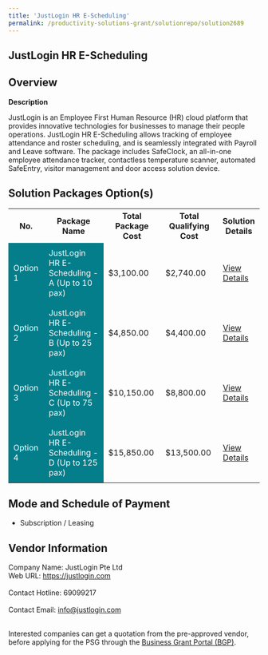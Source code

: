 ```yaml
---
title: 'JustLogin HR E-Scheduling'
permalink: /productivity-solutions-grant/solutionrepo/solution2689
---
```


## JustLogin HR E-Scheduling

## Overview

**Description**

JustLogin is an Employee First Human Resource (HR) cloud platform that provides innovative technologies for businesses to manage their people operations. JustLogin HR E-Scheduling allows tracking of employee attendance and roster scheduling, and is seamlessly integrated with Payroll and Leave software. The package includes SafeClock, an all-in-one employee attendance tracker, contactless temperature scanner, automated SafeEntry, visitor management and door access solution device.

## Solution Packages Option(s)

<table>
<tr>
<th><b>No.</b></th>
<th><b>Package Name</b></th>
<th><b>Total Package Cost</b></th>
<th><b>Total Qualifying Cost</b></th>
<th><b>Solution Details</b></th>
</tr>
<tr>
<td style='padding: 10px; background-color: #037E8A; color: #FFFFFF;'>Option 1</td>
<td style='padding: 10px; background-color: #037E8A; color: #FFFFFF;'>JustLogin HR E-Scheduling - A (Up to 10 pax)</td>
<td style='padding: 10px;'>$3,100.00</td>
<td style='padding: 10px;'>$2,740.00</td>
<td style='padding: 10px;'><a href='https://www.gobusiness.gov.sg/images/psg/Justlogin_E-Scheduling__20200766_Desensitised_Annex_3_Part_1.pdf' target='_blank'>View Details</a></td>
</tr>
<tr>
<td style='padding: 10px; background-color: #037E8A; color: #FFFFFF;'>Option 2</td>
<td style='padding: 10px; background-color: #037E8A; color: #FFFFFF;'>JustLogin HR E-Scheduling - B (Up to 25 pax)</td>
<td style='padding: 10px;'>$4,850.00</td>
<td style='padding: 10px;'>$4,400.00</td>
<td style='padding: 10px;'><a href='https://www.gobusiness.gov.sg/images/psg/Justlogin_E-Scheduling__20200766_Desensitised_Annex_3_Part_2.pdf' target='_blank'>View Details</a></td>
</tr>
<tr>
<td style='padding: 10px; background-color: #037E8A; color: #FFFFFF;'>Option 3</td>
<td style='padding: 10px; background-color: #037E8A; color: #FFFFFF;'>JustLogin HR E-Scheduling - C (Up to 75 pax)</td>
<td style='padding: 10px;'>$10,150.00</td>
<td style='padding: 10px;'>$8,800.00</td>
<td style='padding: 10px;'><a href='https://www.gobusiness.gov.sg/images/psg/Justlogin_E-Scheduling__20200766_Desensitised_Annex_3_Part_3.pdf' target='_blank'>View Details</a></td>
</tr>
<tr>
<td style='padding: 10px; background-color: #037E8A; color: #FFFFFF;'>Option 4</td>
<td style='padding: 10px; background-color: #037E8A; color: #FFFFFF;'>JustLogin HR E-Scheduling - D (Up to 125 pax)</td>
<td style='padding: 10px;'>$15,850.00</td>
<td style='padding: 10px;'>$13,500.00</td>
<td style='padding: 10px;'><a href='https://www.gobusiness.gov.sg/images/psg/Justlogin_E-Scheduling__20200766_Desensitised_Annex_3_Part_4.pdf' target='_blank'>View Details</a></td>
</tr>
</table>

## Mode and Schedule of Payment

 - Subscription / Leasing

## Vendor Information

 Company Name: JustLogin Pte Ltd<br>Web URL: https://justlogin.com <br><br>Contact Hotline: 69099217 <br><br>Contact Email: info@justlogin.com <br><br>

Interested companies can get a quotation from the pre-approved vendor, before applying for the PSG through the <a href='https://www.businessgrants.gov.sg/' target='_blank' rel='noopener'>Business Grant Portal (BGP)</a>.

<script src="/jquery/resize-tables.js"></script>
